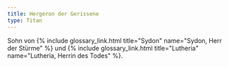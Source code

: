 ```yaml
---
title: Hergeron der Gerissene
type: Titan
---
```


Sohn von {% include glossary_link.html title="Sydon" name="Sydon, Herr der Stürme" %} und {% include glossary_link.html title="Lutheria" name="Lutheria, Herrin des Todes" %}.
